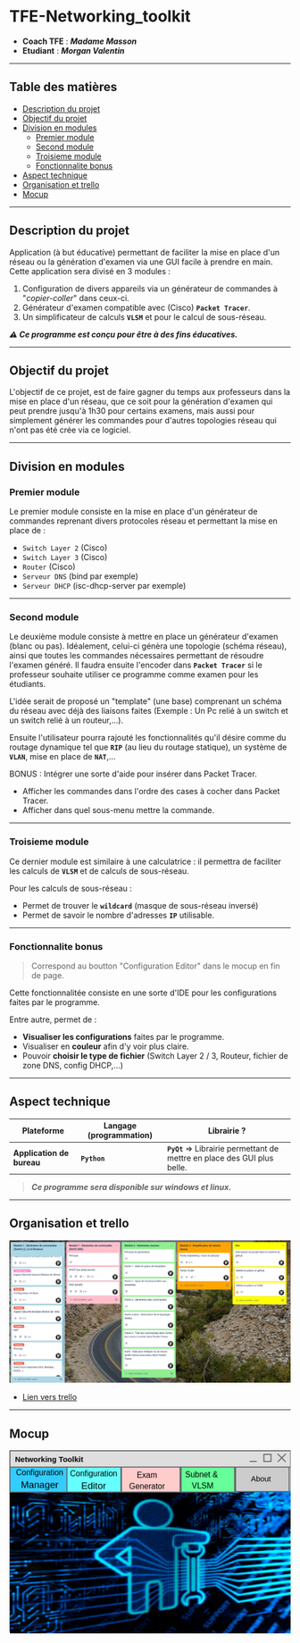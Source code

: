 # TFE-Networking_toolkit

* **Coach TFE** : **_Madame Masson_**
* **Etudiant** : **_Morgan Valentin_**

---

## Table des matières

- [Description du projet](#description-du-projet)
- [Objectif du projet](#objectif-du-projet)
- [Division en modules](#division-en-modules)
  * [Premier module](#premier-module)
  * [Second module](#second-module)
  * [Troisieme module](#troisieme-module)
  * [Fonctionnalite bonus](#fonctionnalite-bonus)
- [Aspect technique](#aspect-technique)
- [Organisation et trello](#organisation-et-trello)
- [Mocup](#mocup)

---

## Description du projet

Application (à but éducative) permettant de faciliter la mise en place d'un réseau ou la génération d'examen via une GUI facile à prendre en main.
Cette application sera divisé en 3 modules :
1. Configuration de divers appareils via un générateur de commandes à "_copier-coller_" dans ceux-ci.
2. Générateur d'examen compatible avec (Cisco) **`Packet Tracer`**.
3. Un simplificateur de calculs **`VLSM`** et pour le calcul de sous-réseau.


**_⚠ Ce programme est conçu pour être à des fins éducatives._**

---

## Objectif du projet

L'objectif de ce projet, est de faire gagner du temps aux professeurs dans la mise en place d'un réseau, que ce soit pour la génération d'examen qui peut prendre jusqu'à 1h30 pour certains examens, mais aussi pour simplement générer les commandes pour d'autres topologies réseau qui n'ont pas été crée via ce logiciel.

---

## Division en modules

### Premier module

Le premier module consiste en la mise en place d'un générateur de commandes reprenant divers protocoles réseau et permettant la mise en place de : 
- `Switch Layer 2` (Cisco)
- `Switch Layer 3` (Cisco)
- `Router` (Cisco)
- `Serveur DNS` (bind par exemple)
- `Serveur DHCP` (isc-dhcp-server par exemple)

---

### Second module

Le deuxième module consiste à mettre en place un générateur d'examen (blanc ou pas).
Idéalement, celui-ci génèra une topologie (schéma réseau), ainsi que toutes les commandes nécessaires permettant de résoudre l'examen généré. Il faudra ensuite l'encoder dans **`Packet Tracer`** si le professeur souhaite utiliser ce programme comme examen pour les étudiants.

L'idée serait de proposé un "template" (une base) comprenant un schéma du réseau avec déjà des liaisons faites (Exemple : Un Pc relié à un switch et un switch relié à un routeur,...).

Ensuite l'utilisateur pourra rajouté les fonctionnalités qu'il désire comme du routage dynamique tel que **`RIP`** (au lieu du routage statique), un système de **`VLAN`**, mise en place de **`NAT`**,...

BONUS : Intégrer une sorte d'aide pour insérer dans Packet Tracer. 
  * Afficher les commandes dans l'ordre des cases à cocher dans Packet Tracer.
  * Afficher dans quel sous-menu mettre la commande.

---

### Troisieme module

Ce dernier module est similaire à une calculatrice : il permettra de faciliter les calculs de **`VLSM`** et de calculs de sous-réseau.

Pour les calculs de sous-réseau : 
- Permet de trouver le **`wildcard`** (masque de sous-réseau inversé)
- Permet de savoir le nombre d'adresses **`IP`** utilisable.

---

### Fonctionnalite bonus

> Correspond au boutton "Configuration Editor" dans le mocup en fin de page.

Cette fonctionnalitée consiste en une sorte d'IDE pour les configurations faites par le programme. 

Entre autre, permet de :
* **Visualiser les configurations** faites par le programme.
* Visualiser en **couleur** afin d'y voir plus claire.
* Pouvoir **choisir le type de fichier** (Switch Layer 2 / 3, Routeur, fichier de zone DNS, config DHCP,...)

---

## Aspect technique


Plateforme | Langage (programmation) | Librairie ?
---------|----------|---------
 **Application de bureau** | **`Python`** | **`PyQt`** => Librairie permettant de mettre en place des GUI plus belle.

> ***Ce programme sera disponible sur windows et linux.***

---

## Organisation et trello

![Image du trello](img/trello.png)

* [Lien vers trello](https://trello.com/b/ywBg35gv/tfe)

---

## Mocup

![Image de l'application](img/mocup.png)
